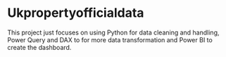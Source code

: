 # Ukpropertyofficialdata
This project just focuses on using Python for data cleaning and handling, Power Query and DAX to for more data transformation and Power BI to create the dashboard.
